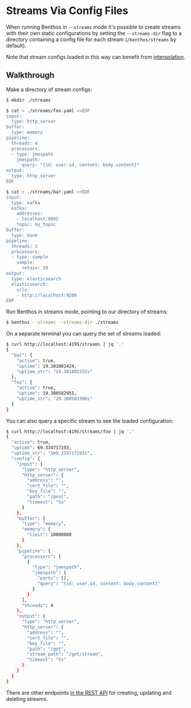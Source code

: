 Streams Via Config Files
========================

When running Benthos in `--streams` mode it's possible to create streams with
their own static configurations by setting the `--streams-dir` flag to a
directory containing a config file for each stream (`/benthos/streams` by
default).

Note that stream configs loaded in this way can benefit from
[interpolation][interpolation].

## Walkthrough

Make a directory of stream configs:

``` bash
$ mkdir ./streams

$ cat > ./streams/foo.yaml <<EOF
input:
  type: http_server
buffer:
  type: memory
pipeline:
  threads: 4
  processors:
  - type: jmespath
    jmespath:
      query: "{id: user.id, content: body.content}"
output:
  type: http_server
EOF

$ cat > ./streams/bar.yaml <<EOF
input:
  type: kafka
  kafka:
    addresses:
    - localhost:9092
    topic: my_topic
buffer:
  type: none
pipeline:
  threads: 1
  processors:
  - type: sample
    sample:
      retain: 10
output:
  type: elasticsearch
  elasticsearch:
    urls:
    - http://localhost:9200
EOF
```

Run Benthos in streams mode, pointing to our directory of streams:

``` bash
$ benthos --streams --streams-dir ./streams
```

On a separate terminal you can query the set of streams loaded:

``` bash
$ curl http://localhost:4195/streams | jq '.'
{
  "bar": {
    "active": true,
    "uptime": 19.381001424,
    "uptime_str": "19.381001552s"
  },
  "foo": {
    "active": true,
    "uptime": 19.380582951,
    "uptime_str": "19.380583306s"
  }
}
```

You can also query a specific stream to see the loaded configuration:

``` bash
$ curl http://localhost:4195/streams/foo | jq '.'
{
  "active": true,
  "uptime": 69.334717193,
  "uptime_str": "1m9.334717193s",
  "config": {
    "input": {
      "type": "http_server",
      "http_server": {
        "address": "",
        "cert_file": "",
        "key_file": "",
        "path": "/post",
        "timeout": "5s"
      }
    },
    "buffer": {
      "type": "memory",
      "memory": {
        "limit": 10000000
      }
    },
    "pipeline": {
      "processors": [
        {
          "type": "jmespath",
          "jmespath": {
            "parts": [],
            "query": "{id: user.id, content: body.content}"
          }
        }
      ],
      "threads": 4
    },
    "output": {
      "type": "http_server",
      "http_server": {
        "address": "",
        "cert_file": "",
        "key_file": "",
        "path": "/get",
        "stream_path": "/get/stream",
        "timeout": "5s"
      }
    }
  }
}
```

There are other endpoints [in the REST API][rest-api] for creating, updating and
deleting streams.

[rest-api]: using_REST_API.md
[interpolation]: ../config_interpolation.md
